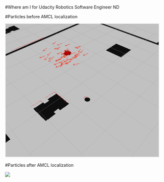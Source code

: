 #Where am I for Udacity Robotics Software Engineer ND

#Particles before AMCL localization

<img src="https://github.com/thehummingbird/AMCL_ROS/blob/master/one.png">

#Particles after AMCL localization

<img src=".https://github.com/thehummingbird/AMCL_ROS/blob/master/two.png">

